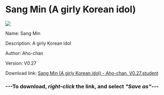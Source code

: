 # Sang Min (A girly Korean idol)

<img src = "https://raw.githubusercontent.com/Arbiter1223/Koukou-Gurashi-Custom-Students/master/Students/Files/Sang%20Min%20(A%20girly%20Korean%20idol).png">

Name: Sang Min

Description: A girly Korean idol

Author: Aho-chan

Version: V0.27

Download link: <a href="https://raw.githubusercontent.com/Arbiter1223/Koukou-Gurashi-Custom-Students/master/Students/Files/Sang%20Min%20(A%20girly%20Korean%20idol)%20-%20Aho-chan%2C%20V0.27.student">Sang Min (A girly Korean idol) - Aho-chan, V0.27.student</a>

### ---**To download, _right-click_ the link, and select _"Save as"_**---
